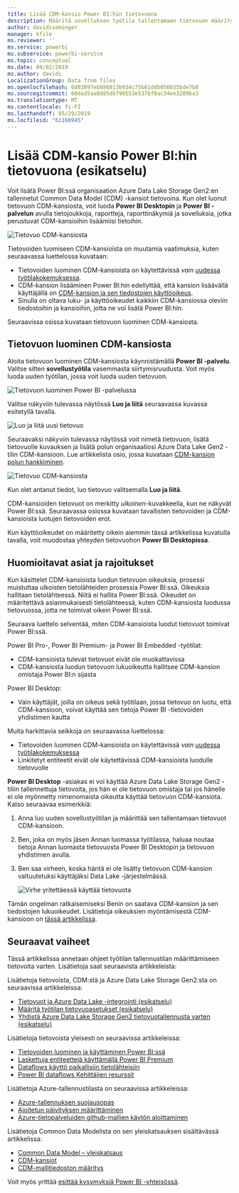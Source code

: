 ```yaml
---
title: Lisää CDM-kansio Power BI:hin tietovuona
description: Määritä sovelluksen työtila tallentamaan tietovuon määritys- ja datatiedostot Azure Data Lake Storage Gen2:ssa
author: davidiseminger
manager: kfile
ms.reviewer: ''
ms.service: powerbi
ms.subservice: powerbi-service
ms.topic: conceptual
ms.date: 04/02/2019
ms.author: davidi
LocalizationGroup: Data from files
ms.openlocfilehash: 6d03097eb886813b934c75b61ddb056b55bde7b8
ms.sourcegitcommit: 60dad5aa0d85db790553e537bf8ac34ee3289ba3
ms.translationtype: MT
ms.contentlocale: fi-FI
ms.lasthandoff: 05/29/2019
ms.locfileid: "61160945"
---
```

# <a name="add-a-cdm-folder-to-power-bi-as-a-dataflow-preview"></a>Lisää CDM-kansio Power BI:hin tietovuona (esikatselu)

Voit lisätä Power BI:ssä organisaation Azure Data Lake Storage Gen2:en tallennetut Common Data Model (CDM) -kansiot tietovoina. Kun olet luonut tietovuon CDM-kansiosta, voit luoda **Power BI Desktopin** ja **Power BI -palvelun** avulla tietojoukkoja, raportteja, raporttinäkymiä ja sovelluksia, jotka perustuvat CDM-kansioihin lisäämiisi tietoihin.

![Tietovuo CDM-kansiosta](media/service-dataflows-add-cdm-folder/dataflow-from-cdm-folder_01.jpg)

Tietovoiden luomiseen CDM-kansioista on muutamia vaatimuksia, kuten seuraavassa luettelossa kuvataan:

* Tietovoiden luominen CDM-kansioista on käytettävissä *vain* [uudessa työtilakokemuksessa](service-create-the-new-workspaces.md). 
* CDM-kansion lisääminen Power BI:hin edellyttää, että kansion lisäävällä käyttäjällä on [CDM-kansion ja sen tiedostojen käyttöoikeus](https://go.microsoft.com/fwlink/?linkid=2029121).
* Sinulla on oltava luku- ja käyttöoikeudet kaikkiin CDM-kansiossa oleviin tiedostoihin ja kansioihin, jotta ne voi lisätä Power BI:hin.

Seuraavissa osissa kuvataan tietovuon luominen CDM-kansiosta.

## <a name="create-a-dataflow-from-a-cdm-folder"></a>Tietovuon luominen CDM-kansiosta

Aloita tietovuon luominen CDM-kansiosta käynnistämällä **Power BI -palvelu**. Valitse sitten **sovellustyötila** vasemmasta siirtymisruudusta. Voit myös luoda uuden työtilan, jossa voit luoda uuden tietovuon.

![Tietovuon luominen Power BI -palvelussa](media/service-dataflows-add-cdm-folder/dataflow-from-cdm-folder_02.jpg)

Valitse näkyviin tulevassa näytössä **Luo ja liitä** seuraavassa kuvassa esitetyllä tavalla.

![Luo ja liitä uusi tietovuo](media/service-dataflows-add-cdm-folder/dataflow-from-cdm-folder_03.jpg)

Seuraavaksi näkyviin tulevassa näytössä voit nimetä tietovuon, lisätä tietovuolle kuvauksen ja lisätä polun organisaatiosi Azure Data Lake Gen2 -tilin CDM-kansioon. Lue artikkelista osio, jossa kuvataan [CDM-kansion polun hankkiminen](service-dataflows-configure-workspace-storage-settings.md#get-the-uri-of-stored-dataflow-files). 

![Tietovuo CDM-kansiosta](media/service-dataflows-add-cdm-folder/dataflow-from-cdm-folder_01.jpg)

Kun olet antanut tiedot, luo tietovuo valitsemalla **Luo ja liitä**.

CDM-kansioiden tietovuot on merkitty *ulkoinen*-kuvakkeella, kun ne näkyvät Power BI:ssä. Seuraavassa osiossa kuvataan tavallisten tietovoiden ja CDM-kansioista luotujen tietovoiden erot.

Kun käyttöoikeudet on määritetty oikein aiemmin tässä artikkelissa kuvatulla tavalla, voit muodostaa yhteyden tietovuohon **Power BI Desktopissa**.


## <a name="considerations-and-limitations"></a>Huomioitavat asiat ja rajoitukset

Kun käsittelet CDM-kansioista luodun tietovuon oikeuksia, prosessi muistuttaa ulkoisten tietolähteiden prosessia Power BI:ssä. Oikeuksia hallitaan tietolähteessä. Niitä ei hallita Power BI:ssä. Oikeudet on määritettävä asianmukaisesti tietolähteessä, kuten CDM-kansiosta luodussa tietovuossa, jotta ne toimivat oikein Power BI:ssä.

Seuraava luettelo selventää, miten CDM-kansioista luodut tietovuot toimivat Power BI:ssä.

Power BI Pro-, Power BI Premium- ja Power BI Embedded -työtilat:
* CDM-kansioista tulevat tietovuot eivät ole muokattavissa
* CDM-kansiosta luodun tietovuon lukuoikeutta hallitsee CDM-kansion omistaja Power BI:n sijasta

Power BI Desktop:
* Vain käyttäjät, joilla on oikeus sekä työtilaan, jossa tietovuo on luotu, että CDM-kansioon, voivat käyttää sen tietoja Power BI -tietovoiden yhdistimen kautta


Muita harkittavia seikkoja on seuraavassa luettelossa:

* Tietovoiden luominen CDM-kansioista on käytettävissä *vain* [uudessa työtilakokemuksessa](service-create-the-new-workspaces.md)
* Linkitetyt entiteetit eivät ole käytettävissä CDM-kansioista luodulle tietovuolle


**Power BI Desktop** -asiakas ei voi käyttää Azure Data Lake Storage Gen2 -tiliin tallennettuja tietovoita, jos hän ei ole tietovuon omistaja tai jos hänelle ei ole myönnetty nimenomaista oikeutta käyttää tietovuon CDM-kansiota. Katso seuraavaa esimerkkiä:

1.  Anna luo uuden sovellustyötilan ja määrittää sen tallentamaan tietovuot CDM-kansioon.
2.  Ben, joka on myös jäsen Annan luomassa työtilassa, haluaa noutaa tietoja Annan luomasta tietovuosta Power BI Desktopin ja tietovuon yhdistimen avulla.
3.  Ben saa virheen, koska häntä ei ole lisätty tietovuon CDM-kansion valtuutetuksi käyttäjäksi Data Lake -järjestelmässä.

    ![Virhe yritettäessä käyttää tietovuota](media/service-dataflows-configure-workspace-storage-settings/dataflow-storage-settings_08.jpg)

Tämän ongelman ratkaisemiseksi Benin on saatava CDM-kansion ja sen tiedostojen lukuoikeudet. Lisätietoja oikeuksien myöntämisestä CDM-kansioon on [tässä artikkelissa](https://go.microsoft.com/fwlink/?linkid=2029121).


## <a name="next-steps"></a>Seuraavat vaiheet

Tässä artikkelissa annetaan ohjeet työtilan tallennustilan määrittämiseen tietovoita varten. Lisätietoja saat seuraavista artikkeleista:

Lisätietoja tietovoista, CDM:stä ja Azure Data Lake Storage Gen2:sta on seuraavissa artikkeleissa:

* [Tietovuot ja Azure Data Lake -integrointi (esikatselu)](service-dataflows-azure-data-lake-integration.md)
* [Määritä työtilan tietovuoasetukset (esikatselu)](service-dataflows-configure-workspace-storage-settings.md)
* [Yhdistä Azure Data Lake Storage Gen2 tietovuotallennusta varten (esikatselu)](service-dataflows-connect-azure-data-lake-storage-gen2.md)

Lisätietoja tietovoista yleisesti on seuraavissa artikkeleissa:

* [Tietovoiden luominen ja käyttäminen Power BI:ssä](service-dataflows-create-use.md)
* [Laskettuja entiteettejä käyttämällä Power BI Premium](service-dataflows-computed-entities-premium.md)
* [Dataflows käyttö paikallisiin tietolähteisiin](service-dataflows-on-premises-gateways.md)
* [Power BI dataflows Kehittäjien resurssit](service-dataflows-developer-resources.md)

Lisätietoja Azure-tallennustilasta on seuraavissa artikkeleissa:
* [Azure-tallennuksen suojausopas](https://docs.microsoft.com/azure/storage/common/storage-security-guide)
* [Ajoitetun päivityksen määrittäminen](refresh-scheduled-refresh.md)
* [Azure-tietopalveluiden github-mallien käytön aloittaminen](https://aka.ms/cdmadstutorial)

Lisätietoja Common Data Modelista on sen yleiskatsauksen sisältävässä artikkelissa:
* [Common Data Model – yleiskatsaus](https://docs.microsoft.com/powerapps/common-data-model/overview)
* [CDM-kansiot](https://go.microsoft.com/fwlink/?linkid=2045304)
* [CDM-mallitiedoston määritys](https://go.microsoft.com/fwlink/?linkid=2045521)

Voit myös yrittää [esittää kysymyksiä Power BI -yhteisössä](http://community.powerbi.com/).


